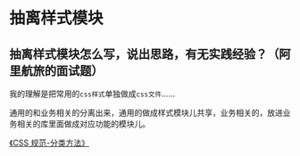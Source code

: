 # 抽离样式模块

## 抽离样式模块怎么写，说出思路，有无实践经验？（阿里航旅的面试题）

我的理解是把常用的`css样式`单独做成`css文件`……

通用的和业务相关的分离出来，通用的做成样式模块儿共享，业务相关的，放进业务相关的库里面做成对应功能的模块儿。

[《CSS 规范-分类方法》](http://nec.netease.com/standard/css-sort.html)

